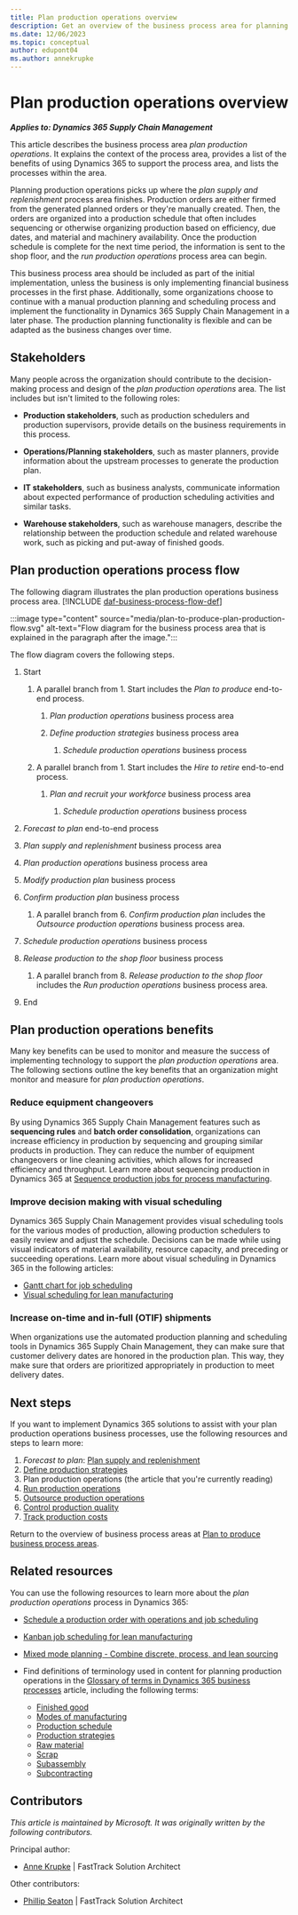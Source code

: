 ```yaml
---
title: Plan production operations overview
description: Get an overview of the business process area for planning production in the plan to produce end-to-end business process in Dynamics 365 solutions.
ms.date: 12/06/2023
ms.topic: conceptual
author: edupont04
ms.author: annekrupke
---
```

# Plan production operations overview

***Applies to: Dynamics 365 Supply Chain Management***

This article describes the business process area *plan production operations*. It explains the context of the process area, provides a list of the benefits of using Dynamics 365 to support the process area, and lists the processes within the area.

Planning production operations picks up where the *plan supply and replenishment* process area finishes. Production orders are either firmed from the generated planned orders or they're manually created. Then, the orders are organized into a production schedule that often includes sequencing or otherwise organizing production based on efficiency, due dates, and material and machinery availability. Once the production schedule is complete for the next time period, the information is sent to the shop floor, and the *run production operations* process area can begin.

This business process area should be included as part of the initial implementation, unless the business is only implementing financial business processes in the first phase. Additionally, some organizations choose to continue with a manual production planning and scheduling process and implement the functionality in Dynamics 365 Supply Chain Management in a later phase. The production planning functionality is flexible and can be adapted as the business changes over time.

## Stakeholders 

Many people across the organization should contribute to the decision-making process and design of the *plan production operations* area. The list includes but isn't limited to the following roles:

- **Production stakeholders**, such as production schedulers and production supervisors, provide details on the business requirements in this process.  

- **Operations/Planning stakeholders**, such as master planners, provide information about the upstream processes to generate the production plan.  

- **IT stakeholders**, such as business analysts, communicate information about expected performance of production scheduling activities and similar tasks.  

- **Warehouse stakeholders**, such as warehouse managers, describe the relationship between the production schedule and related warehouse work, such as picking and put-away of finished goods.  

## Plan production operations process flow 

The following diagram illustrates the plan production operations business process area. [!INCLUDE [daf-business-process-flow-def](~/../shared-content/shared/guidance-includes/daf-business-process-flow-def.md)]

:::image type="content" source="media/plan-to-produce-plan-production-flow.svg" alt-text="Flow diagram for the business process area that is explained in the paragraph after the image.":::

The flow diagram covers the following steps.

1. Start

    1. A parallel branch from 1. Start includes the *Plan to produce* end-to-end process.

        1. *Plan production operations* business process area

        2. *Define production strategies* business process area

            1. *Schedule production operations* business process

    2. A parallel branch from 1. Start includes the *Hire to retire* end-to-end process.

        1. *Plan and recruit your workforce* business process area

            1. *Schedule production operations* business process

2. *Forecast to plan* end-to-end process

3. *Plan supply and replenishment* business process area

4. *Plan production operations* business process area

5. *Modify production plan* business process

6. *Confirm production plan* business process
    
    1. A parallel branch from 6. *Confirm production plan* includes the *Outsource production operations* business process area.

7. *Schedule production operations* business process

8. *Release production to the shop floor* business process

    1. A parallel branch from 8. *Release production to the shop floor* includes the *Run production operations* business process area.

9. End

## Plan production operations benefits

Many key benefits can be used to monitor and measure the success of implementing technology to support the *plan production operations* area. The following sections outline the key benefits that an organization might monitor and measure for *plan production operations*.  

### Reduce equipment changeovers 

By using Dynamics 365 Supply Chain Management features such as **sequencing rules** and **batch order consolidation**, organizations can increase efficiency in production by sequencing and grouping similar products in production. They can reduce the number of equipment changeovers or line cleaning activities, which allows for increased efficiency and throughput. Learn more about sequencing production in Dynamics 365 at [Sequence production jobs for process manufacturing](/dynamics365/supply-chain/production-control/tasks/sequence-production-jobs-process-manufacturing).

### Improve decision making with visual scheduling

Dynamics 365 Supply Chain Management provides visual scheduling tools for the various modes of production, allowing production schedulers to easily review and adjust the schedule. Decisions can be made while using visual indicators of material availability, resource capacity, and preceding or succeeding operations. Learn more about visual scheduling in Dynamics 365 in the following articles:  

- [Gantt chart for job scheduling](/dynamics365/supply-chain/production-control/visual-scheduling-production)  
- [Visual scheduling for lean manufacturing](/dynamics365/supply-chain/production-control/visual-scheduling-lean-manufacturing)  

### Increase on-time and in-full (OTIF) shipments

When organizations use the automated production planning and scheduling tools in Dynamics 365 Supply Chain Management, they can make sure that customer delivery dates are honored in the production plan. This way, they make sure that orders are prioritized appropriately in production to meet delivery dates.

## Next steps

If you want to implement Dynamics 365 solutions to assist with your plan production operations business processes, use the following resources and steps to learn more:

1. *Forecast to plan*: [Plan supply and replenishment](forecast-to-plan-supply-replenishment-overview.md)  
2. [Define production strategies](plan-to-produce-define-production-strategies.md)
3. Plan production operations (the article that you're currently reading)      
4. [Run production operations](plan-to-produce-execute-production-operations-overview.md)  
5. [Outsource production operations](plan-to-produce-outsource-production-operations-overview.md)  
6. [Control production quality](plan-to-produce-control-production-quality-overview.md)  
7. [Track production costs](plan-to-produce-track-production-costs-overview.md)  

Return to the overview of business process areas at [Plan to produce business process areas](plan-to-produce-areas.md).  

## Related resources

You can use the following resources to learn more about the *plan production operations* process in Dynamics 365:

- [Schedule a production order with operations and job scheduling](/dynamics365/supply-chain/production-control/tasks/schedule-production-order-operations-job-scheduling)  

- [Kanban job scheduling for lean manufacturing](/dynamics365/supply-chain/production-control/lean-manufacturing-kanban-job-scheduling)  

- [Mixed mode planning - Combine discrete, process, and lean sourcing](/dynamics365/supply-chain/production-control/mixed-mode-plan)  

- Find definitions of terminology used in content for planning production operations in the [Glossary of terms in Dynamics 365 business processes](glossary.md) article, including the following terms:  

  - [Finished good](glossary.md#finished-good)  
  - [Modes of manufacturing](glossary.md#modes-of-manufacturing)  
  - [Production schedule](glossary.md#production-schedule)  
  - [Production strategies](glossary.md#production-strategies)  
  - [Raw material](glossary.md#raw-material)  
  - [Scrap](glossary.md#scrap)  
  - [Subassembly](glossary.md#subassembly)  
  - [Subcontracting](glossary.md#subcontracting)  
<!-- ## Tags

*Industries:* Manufacturing (20-39), Wholesale Trade (50-51), Retail Trade (52-59)

*Stakeholders:* IT, Operations, Production, Warehouse

*Products:* Dynamics 365 Supply Chain Management -->

## Contributors

*This article is maintained by Microsoft. It was originally written by the following contributors.*

Principal author:

- [Anne Krupke](https://www.linkedin.com/in/annekrupke/) | FastTrack Solution Architect  

Other contributors:

- [Phillip Seaton](https://www.linkedin.com/in/pbseaton/) | FastTrack Solution Architect  

